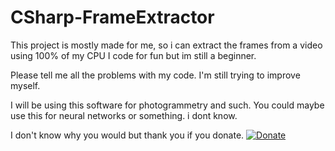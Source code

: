 # CSharp-FrameExtractor

This project is mostly made for me, so i can extract the frames from a video using 100% of my CPU
I code for fun but im still a beginner.

Please tell me all the problems with my code. I'm still trying to improve myself.

I will be using this software for photogrammetry and such. You could maybe use this for neural networks or something. i dont know.


I don't know why you would but thank you if you donate.
[![Donate](https://img.shields.io/badge/Donate-PayPal-green.svg)](https://www.paypal.me/BOTAlex)
